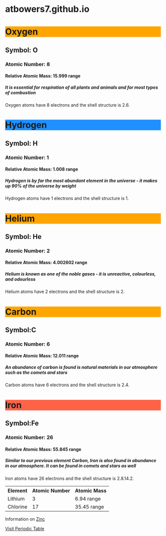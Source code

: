 # atbowers7.github.io

<!DOCTYPE html>
<html> 
<head>
<title>Elements</title>
</head>

<h1 style="background-color:Orange;">Oxygen</h1>
<h2>Symbol: O</h2>
<h3>Atomic Number: 8</h3>
<h4>Relative Atomic Mass: 15.999 range</h4>
<h5>It is essential for respiration of all plants and animals and for most types of combustion</h5>

<p>Oxygen atoms have 8 electrons and the shell structure is 2.6.

<h1 style="background-color:DodgerBlue;">Hydrogen</h1>
<h2>Symbol: H</h2>
<h3>Atomic Number: 1</h3>
<h4>Relative Atomic Mass: 1.008 range</h4>
<h5>Hydrogen is by far the most abundant element in the universe - it makes up 90% of the universe by weight</h5>

<p>Hydrogen atoms have 1 electrons and the shell structure is 1.

<h1 style="background-color:Orange;">Helium</h1>
<h2>Symbol: He</h2>
<h3>Atomic Number: 2</h3>
<h4>Relative Atomic Mass: 4.002602 range</h4>
<h5>Helium is known as one of the noble gases - it is unreactive, colourless, and odourless</h5>

<p>Helium atoms have 2 electrons and the shell structure is 2.

<h1 style="background-color:Orange;">Carbon</h1>
<h2>Symbol:C</h2>
<h3>Atomic Number: 6</h3>
<h4>Relative Atomic Mass: 12.011 range</h4>
<h5>An abundance of carbon is found is natural materials in our atmosphere such as the comets and stars</h5>

<p>Carbon atoms have 6 electrons and the shell structure is 2.4.

<h1 style="background-color:Tomato;">Iron</h1>
<h2>Symbol:Fe</h2>
<h3>Atomic Number: 26</h3>
<h4>Relative Atomic Mass: 55.845 range</h4>
<h5>Similar to our previous element Carbon, Iron is also found in abundance in our atmosphere. It can be found in comets and stars as well</h5>

<p>Iron atoms have 26 electrons and the shell structure is 2.8.14.2.

<table style="width:100%">
<tr>
<th>Element</th>
<th>Atomic Number</th>
<th>Atomic Mass</th>
</tr>
<tr>
<td>Lithium</td>
<td>3</td>
<td>6.94 range</td>
</tr>
<tr>
<td>Chlorine</td>
<td>17</td>
<td>35.45 range</td>
</tr>
</table>

<p>Information on
<a href="https://www.webelements.com/zinc/">Zinc

<p> Visit
<a href="https://ptable.com/">Periodic Table

